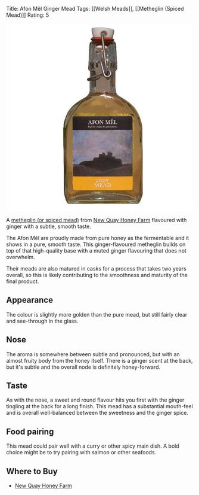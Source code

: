 Title: Afon Mêl Ginger Mead
Tags: [[Welsh Meads]], [[Metheglin (Spiced Mead)]]
Rating: 5

![](/images/afon-mel-ginger.png)

A [metheglin (or spiced mead)](/metheglin-spiced-mead/) from [New Quay Honey Farm](/new-quay-honey-farm/) flavoured with ginger with a subtle, smooth taste.

<!-- PELICAN_END_SUMMARY -->

The Afon Mêl are proudly made from pure honey as the fermentable and it shows in a pure, smooth taste. This ginger-flavoured metheglin builds on top of that high-quality base with a muted ginger flavouring that does not overwhelm.

Their meads are also matured in casks for a process that takes two years overall, so this is likely contributing to the smoothness and maturity of the final product.

## Appearance

The colour is slightly more golden than the pure mead, but still fairly clear and see-through in the glass.

## Nose

The aroma is somewhere between subtle and pronounced, but with an almost fruity body from the honey itself. There is a ginger scent at the back, but it's subtle and the overall node is definitely honey-forward.

## Taste

As with the nose, a sweet and round flavour hits you first with the ginger tingling at the back for a long finish. This mead has a substantial mouth-feel and is overall well-balanced between the sweetness and the ginger spice.

## Food pairing

This mead could pair well with a curry or other spicy main dish. A bold choice might be to try pairing with salmon or other seafoods.

## Where to Buy

- [New Quay Honey Farm](http://www.thehoneyfarm.co.uk/catalog_view.php?id=22)
